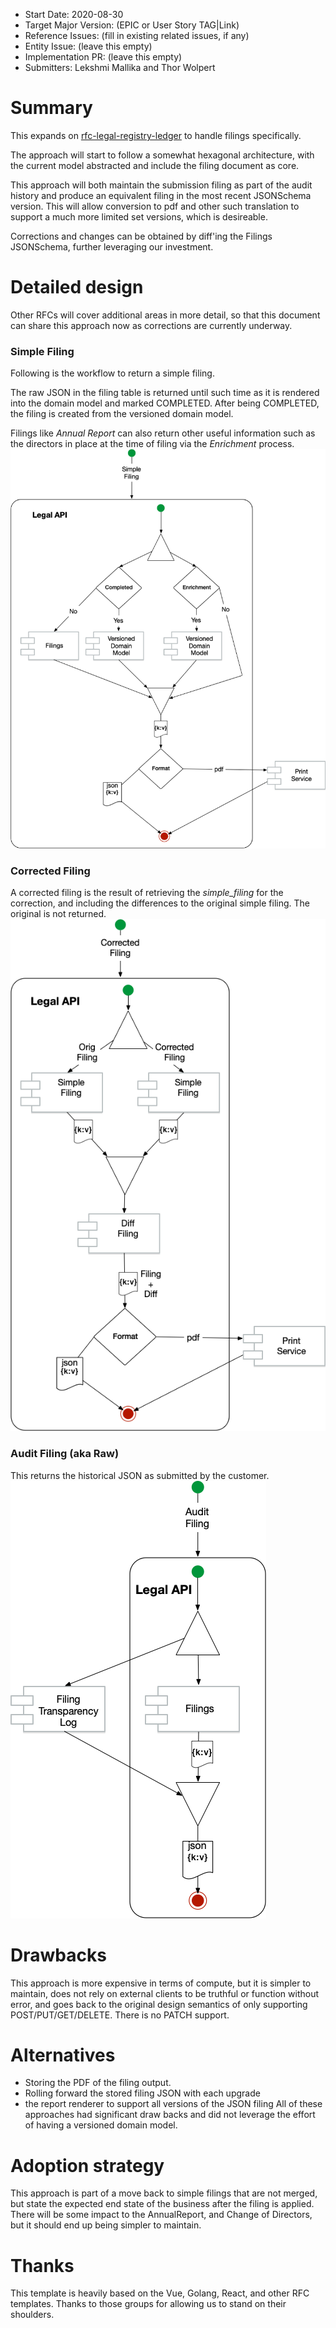 - Start Date: 2020-08-30
- Target Major Version: (EPIC or User Story TAG|Link)
- Reference Issues: (fill in existing related issues, if any)
- Entity Issue: (leave this empty)
- Implementation PR: (leave this empty)
- Submitters: Lekshmi Mallika and Thor Wolpert

# Summary

This expands on [rfc-legal-registry-ledger](rfc-legal-registry-ledger.md) to handle filings specifically.

The approach will start to follow a somewhat hexagonal architecture, with the current model abstracted and include the filing document as core.

This approach will both maintain the submission filing as part of the audit history and produce an equivalent filing in the most recent JSONSchema version. This will allow conversion to pdf and other such translation to support a much more limited set versions, which is desireable.

Corrections and changes can be obtained by diff'ing the Filings JSONSchema, further leveraging our investment.

# Detailed design

Other RFCs will cover additional areas in more detail, so that this document can share this approach now as corrections are currently underway.

### Simple Filing

Following is the workflow to return a simple filing.

The raw JSON in the filing table is returned until such time as it is rendered into the domain model and marked COMPLETED. After being COMPLETED, the filing is created from the versioned domain model.

Filings like _Annual Report_ can also return other useful information such as the directors in place at the time of filing via the _Enrichment_ process.
![Simple Filing image](rfc-filing-management/simple.png)

### Corrected Filing

A corrected filing is the result of retrieving the _simple_filing_ for the correction, and including the differences to the original simple filing.
The original is not returned.
![Corrected Filing image](rfc-filing-management/correction.png)

### Audit Filing (aka Raw)

This returns the historical JSON as submitted by the customer.
![Audit Filing image](rfc-filing-management/audit.png)

# Drawbacks

This approach is more expensive in terms of compute, but it is simpler to maintain, does not rely on external clients to be truthful or function without error, and goes back to the original design semantics of only supporting POST/PUT/GET/DELETE. There is no PATCH support.

# Alternatives

- Storing the PDF of the filing output.
- Rolling forward the stored filing JSON with each upgrade
- the report renderer to support all versions of the JSON filing
  All of these approaches had significant draw backs and did not leverage the effort of having a versioned domain model.

# Adoption strategy

This approach is part of a move back to simple filings that are not merged, but state the expected end state of the business after the filing is applied.
There will be some impact to the AnnualReport, and Change of Directors, but it should end up being simpler to maintain.

# Thanks

This template is heavily based on the Vue, Golang, React, and other RFC templates. Thanks to those groups for allowing us to stand on their shoulders.
